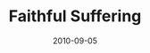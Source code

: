 ---
layout: message
category: message
series: "The Faithful"
title: "Faithful Suffering"
date: 2010-09-05
program-description: "Faithful Suffering (Program)"
program: "http://www.crossroads.net/players/media/hq/09_04-05_10Program.pdf"
program-title: "Faithful Suffering (Program)"
video-description: "Chuck Mingo talks about how the faithful deal with suffering."
video-title: "Faithful Suffering"
video: "https://s3.amazonaws.com/crossroadsvideomessages/TheFaithful04.mp4"
video-poster: "https://www.crossroads.net/uploadedfiles/TheFaithful04_still.jpg"
audio-description: "Chuck Mingo talks about how the faithful deal with suffering."
audio: "http://s3.amazonaws.com/crossroadsaudiomessages/TheFaithful04.mp3"
audio-title: "Faithful Suffering  "
audio-duration: "33&#58;20"
---